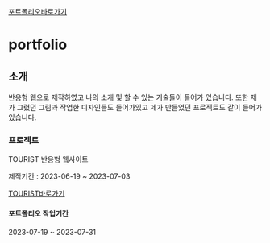 [포트폴리오바로가기](https://nam-seungjin.github.io/portfolio/)
# portfolio
## 소개
반응형 웹으로 제작하였고 나의 소개 및 할 수 있는 기술들이 들어가 있습니다.
또한 제가 그렸던 그림과 작업한 디자인들도 들어가있고 
제가 만들었던 프로젝트도 같이 들어가 있습니다.

### 프로젝트
TOURIST 반응형 웹사이트

제작기간 : 2023-06-19 ~ 2023-07-03

[TOURIST바로가기](https://nam-seungjin.github.io/tourist/)

#### 포트폴리오 작업기간
2023-07-19 ~ 2023-07-31
